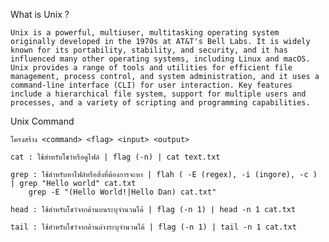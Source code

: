 
What is Unix ?

	Unix is a powerful, multiuser, multitasking operating system originally developed in the 1970s at AT&T's Bell Labs. It is widely known for its portability, stability, and security, and it has influenced many other operating systems, including Linux and macOS. Unix provides a range of tools and utilities for efficient file management, process control, and system administration, and it uses a command-line interface (CLI) for user interaction. Key features include a hierarchical file system, support for multiple users and processes, and a variety of scripting and programming capabilities.


Unix Command

	โครงสร้าง <command> <flag> <input> <output>

	cat : ใช้สำหรับโชว์หรือดูไฟล์ | flag (-n) | cat text.txt 

	grep : ใช้สำหรับหาไฟล์หรือสิ่งที่ต้องการจะหา | flah ( -E (regex), -i (ingore), -c ) | grep "Hello world" cat.txt
		grep -E "(Hello World!|Hello Dan) cat.txt"

	head : ใช้สำหรับโชว์จากด้านบนระบุจำนวนได้ | flag (-n 1) | head -n 1 cat.txt

	tail : ใช้สำหรับโชว์จากด้านล่างระบุจำนวนได้ | flag (-n 1) | tail -n 1 cat.txt

	